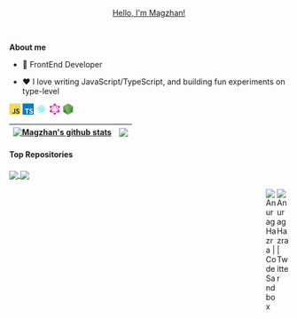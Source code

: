 <p align="center"><a href="[https://magzhansan.github.io](https://github.com/MagzhanSan)">Hello, I'm Magzhan!</a></p>

<br />

**About me**

- 💼 FrontEnd Developer

- ❤️ I love writing JavaScript/TypeScript, and building fun experiments on type-level

<code><img height="20" alt="javascript" src="https://raw.githubusercontent.com/github/explore/80688e429a7d4ef2fca1e82350fe8e3517d3494d/topics/javascript/javascript.png"></code>
<code><img height="20" alt="typescript" src="https://raw.githubusercontent.com/github/explore/80688e429a7d4ef2fca1e82350fe8e3517d3494d/topics/typescript/typescript.png"></code>
<code><img height="20" alt="react" src="https://raw.githubusercontent.com/github/explore/80688e429a7d4ef2fca1e82350fe8e3517d3494d/topics/react/react.png"></code>
<code><img height="20" alt="graphql" src="https://raw.githubusercontent.com/github/explore/5c058a388828bb5fde0bcafd4bc867b5bb3f26f3/topics/graphql/graphql.png"></code>
<code><img height="20" alt="nodejs" src="https://raw.githubusercontent.com/github/explore/80688e429a7d4ef2fca1e82350fe8e3517d3494d/topics/nodejs/nodejs.png"></code>    


| <a href="https://github.com/magzhansan/github-readme-stats"><img align="center" src="https://github-readme-stats.vercel.app/api?username=magzhansan&show_icons=true&include_all_commits=true&theme=buefy&hide_border=true" alt="Magzhan's github stats" /></a> | <a href="https://github.com/magzhansan/github-readme-stats"><img align="center" src="https://github-readme-stats.vercel.app/api/top-langs/?username=magzhansan&layout=compact&theme=buefy&hide_border=true" /></a> |
| ------------- | ------------- |

#### Top Repositories


<a href="https://github.com/magzhansan/github-readme-stats">
  <img align="center" src="https://github-readme-stats.vercel.app/api/pin/?username=magzhansan&repo=github-readme-stats&theme=buefy" />
</a>
<a href="https://github.com/magzhansan/magzhansan.github.io">
  <img align="center" src="https://github-readme-stats.vercel.app/api/pin/?username=magzhansan&repo=magzhansan.github.io&theme=buefy" />
</a>

<br />
<br />

<a href="https://twitter.com/anuraghazru">
  <img align="right" alt="Anurag Hazra | Twitter" width="21px" src="https://raw.githubusercontent.com/magzhansan/magzhansan/master/assets/twitter.svg" />
</a>
<a href="https://codesandbox.io/u/magzhansan">
  <img align="right" alt="Anurag Hazra | CodeSandbox" width="20px" src="https://raw.githubusercontent.com/magzhansan/magzhansan/master/assets/codesandbox.svg" />
</a>

